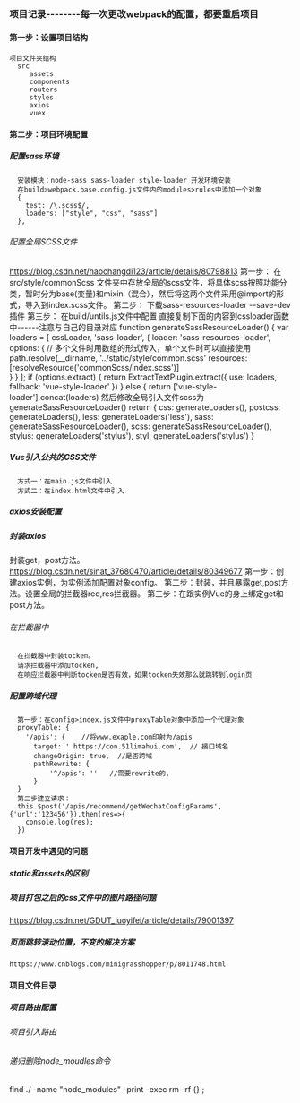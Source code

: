 ### 项目记录--------每一次更改webpack的配置，都要重启项目
 #### 第一步：设置项目结构
    项目文件夹结构
      src
         assets
         components
         routers
         styles
         axios
         vuex
 #### 第二步：项目环境配置
   ##### 配置sass环境
      安装模块：node-sass sass-loader style-loader 开发环境安装
      在build>webpack.base.config.js文件内的modules>rules中添加一个对象
      {
        test: /\.scss$/,
        loaders: ["style", "css", "sass"]
      },
   ###### 配置全局SCSS文件
   https://blog.csdn.net/haochangdi123/article/details/80798813
      第一步：
        在src/style/commonScss 文件夹中存放全局的scss文件，将具体scss按照功能分类，暂时分为base(变量)和mixin（混合），然后将这两个文件采用@import的形式，导入到index.scss文件。
      第二步：
        下载sass-resources-loader --save-dev插件
      第三步：
        在build/untils.js文件中配置
        直接复制下面的内容到cssloader函数中------注意与自己的目录对应
        function generateSassResourceLoader() {
        var loaders = [
          cssLoader,
          'sass-loader',
          {
            loader: 'sass-resources-loader',
            options: {
              // 多个文件时用数组的形式传入，单个文件时可以直接使用 path.resolve(__dirname, '../static/style/common.scss'
              resources: [resolveResource('commonScss/index.scss')]  
            }
          }
          ];
          if (options.extract) {
            return ExtractTextPlugin.extract({
              use: loaders,
              fallback: 'vue-style-loader'
            })
          } else {
            return ['vue-style-loader'].concat(loaders)
        然后修改全局引入文件scss为generateSassResourceLoader()
          return {
            css: generateLoaders(),
            postcss: generateLoaders(),
            less: generateLoaders('less'),
            sass: generateSassResourceLoader(),
            scss: generateSassResourceLoader(),
            stylus: generateLoaders('stylus'),
            styl: generateLoaders('stylus')
          }
    
   ##### Vue引入公共的CSS文件
      方式一：在main.js文件中引入
      方式二：在index.html文件中引入
   ##### axios安装配置
   ##### 封装axios
   封装get，post方法。
   https://blog.csdn.net/sinat_37680470/article/details/80349677
      第一步：创建axios实例，为实例添加配置对象config。
      第二步：封装，并且暴露get,post方法。设置全局的拦截器req,res拦截器。
      第三步：在跟实例Vue的身上绑定get和post方法。
   ###### 在拦截器中
      在拦截器中封装tocken。
      请求拦截器中添加tocken,
      在响应拦截器中判断tocken是否有效，如果tocken失效那么就跳转到login页
   ##### 配置跨域代理
      第一步：在config>index.js文件中proxyTable对象中添加一个代理对象
      proxyTable: {
        '/apis': {    //将www.exaple.com印射为/apis
          target: ' https://con.51limahui.com',  // 接口域名
          changeOrigin: true,  //是否跨域
          pathRewrite: {
              '^/apis': ''   //需要rewrite的,
          }              
      }
      第二步建立请求：
      this.$post('/apis/recommend/getWechatConfigParams',{'url':'123456'}).then(res=>{
        console.log(res);
      })

  #### 项目开发中遇见的问题
   ##### static和assets的区别
   
   ##### 项目打包之后的css文件中的图片路径问题
   https://blog.csdn.net/GDUT_luoyifei/article/details/79001397

   ##### 页面跳转滚动位置，不变的解决方案
    https://www.cnblogs.com/minigrasshopper/p/8011748.html

 #### 项目文件目录
  ##### 项目路由配置
   ###### 项目引入路由





###### 递归删除node_moudles命令
  find ./ -name "node_modules" -print -exec rm -rf {} \;
